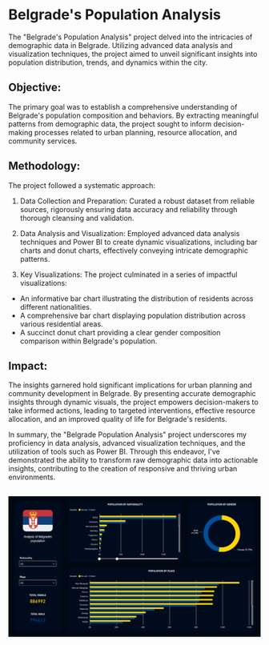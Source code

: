# Belgrade's Population Analysis

The "Belgrade's Population Analysis" project delved into the intricacies of demographic data in Belgrade. Utilizing advanced data analysis and visualization techniques, the project aimed to unveil significant insights into population distribution, trends, and dynamics within the city.

## Objective:
The primary goal was to establish a comprehensive understanding of Belgrade's population composition and behaviors. By extracting meaningful patterns from demographic data, the project sought to inform decision-making processes related to urban planning, resource allocation, and community services.

## Methodology:
The project followed a systematic approach:

1. Data Collection and Preparation: Curated a robust dataset from reliable sources, rigorously ensuring data accuracy and reliability through thorough cleansing and validation.

2. Data Analysis and Visualization: Employed advanced data analysis techniques and Power BI to create dynamic visualizations, including bar charts and donut charts, effectively conveying intricate demographic patterns.

3. Key Visualizations:
The project culminated in a series of impactful visualizations:
- An informative bar chart illustrating the distribution of residents across different nationalities.
- A comprehensive bar chart displaying population distribution across various residential areas.
- A succinct donut chart providing a clear gender composition comparison within Belgrade's population.

## Impact:
The insights garnered hold significant implications for urban planning and community development in Belgrade. By presenting accurate demographic insights through dynamic visuals, the project empowers decision-makers to take informed actions, leading to targeted interventions, effective resource allocation, and an improved quality of life for Belgrade's residents.

In summary, the "Belgrade Population Analysis" project underscores my proficiency in data analysis, advanced visualization techniques, and the utilization of tools such as Power BI. Through this endeavor, I've demonstrated the ability to transform raw demographic data into actionable insights, contributing to the creation of responsive and thriving urban environments.

##

![Belgrade's population analysis.png](https://github.com/PrincipX/belgrade-population-analysis/blob/main/Belgrade's%20population%20analysis.png)
